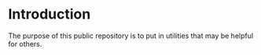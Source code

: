 # Introduction

The purpose of this public repository is to put in utilities that may be helpful for others.
